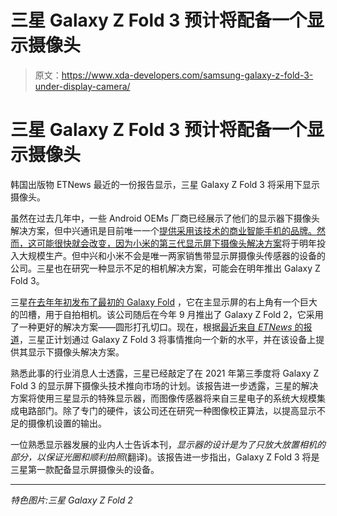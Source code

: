 # 三星 Galaxy Z Fold 3 预计将配备一个显示摄像头

> 原文：<https://www.xda-developers.com/samsung-galaxy-z-fold-3-under-display-camera/>

# 三星 Galaxy Z Fold 3 预计将配备一个显示摄像头

韩国出版物 ETNews 最近的一份报告显示，三星 Galaxy Z Fold 3 将采用下显示摄像头。

虽然在过去几年中，一些 Android OEMs 厂商已经展示了他们的显示器下摄像头解决方案，但中兴通讯是目前唯一一个[提供采用该技术的商业智能手机的品牌。然而，这可能很快就会改变，因为小米的](https://www.xda-developers.com/zte-axon-20-5g-china-launch-first-smartphone-under-display-camera/)[第三代显示屏下摄像头解决方案](https://www.xda-developers.com/xiaomi-shows-off-3rd-gen-under-display-camera-technology-mass-production-2021/)将于明年投入大规模生产。但中兴和小米不会是唯一两家销售带显示屏摄像头传感器的设备的公司。三星也在研究一种显示不足的相机解决方案，可能会在明年推出 Galaxy Z Fold 3。

三星[在去年年初发布了最初的 Galaxy Fold](https://www.xda-developers.com/samsung-galaxy-fold-specifications-pricing-availability/) ，它在主显示屏的右上角有一个巨大的凹槽，用于自拍相机。该公司随后在今年 9 月推出了 Galaxy Z Fold 2，它采用了一种更好的解决方案——圆形打孔切口。现在，根据[最近来自 *ETNews* 的报道](https://www.etnews.com/20201119000157)，三星正计划通过 Galaxy Z Fold 3 将事情推向一个新的水平，并在该设备上提供其显示下摄像头解决方案。

熟悉此事的行业消息人士透露，三星已经敲定了在 2021 年第三季度将 Galaxy Z Fold 3 的显示屏下摄像头技术推向市场的计划。该报告进一步透露，三星的解决方案将使用三星显示的特殊显示器，而图像传感器将来自三星电子的系统大规模集成电路部门。除了专门的硬件，该公司还在研究一种图像校正算法，以提高显示不足的摄像机设置的输出。

一位熟悉显示器发展的业内人士告诉本刊，*显示器的设计是为了只放大放置相机的部分，以保证光圈和顺利拍照*(翻译)。该报告进一步指出，Galaxy Z Fold 3 将是三星第一款配备显示屏摄像头的设备。

* * *

*特色图片:三星 Galaxy Z Fold 2*